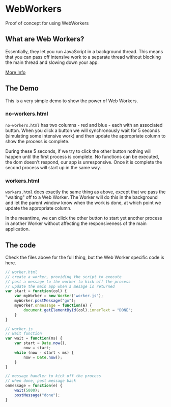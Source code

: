 # WebWorkers
Proof of concept for using WebWorkers

## What are Web Workers?
Essentially, they let you run JavaScript in a background thread. This means that you can pass off intensive work to a separate thread without blocking the main thread and slowing down your app.

[More Info](https://developer.mozilla.org/en-US/docs/Web/API/Web_Workers_API/Using_web_workers)

## The Demo
This is a very simple demo to show the power of Web Workers.

### no-workers.html
`no-workers.html` has two columns - red and blue - each with an associated button. When you click a button we will synchronously wait for 5 seconds (simulating some intensive work) and then update the appropriate column to show the process is complete.

During these 5 seconds, if we try to click the other button nothing will happen until the first process is complete. No functions can be executed, the dom doesn't respond, our app is unresponsive. Once it is complete the second process will start up in the same way.

### workers.html
`workers.html` does exactly the same thing as above, except that we pass the "waiting" off to a Web Worker. The Worker will do this in the background and let the parent window know when the work is done, at which point we update the appropriate column.

In the meantime, we can click the other button to start yet another process in another Worker without affecting the responsiveness of the main application.

## The code
Check the files above for the full thing, but the Web Worker specific code is here.

````javascript
// worker.html
// create a worker, providing the script to execute
// post a message to the worker to kick off the process
// update the main app when a mesage is returned
var start = function(col) {
    var myWorker = new Worker('worker.js');
    myWorker.postMessage("go");
    myWorker.onmessage = function(e) {
        document.getElementById(col).innerText = "DONE";
    }
}
````

````javascript
// worker.js
// wait function
var wait = function(ms) {
    var start = Date.now(),
        now = start;
    while (now - start < ms) {
        now = Date.now();
    }
}

// message handler to kick off the process
// when done, post message back
onmessage = function(e) {
    wait(5000);
    postMessage("done");
}
````